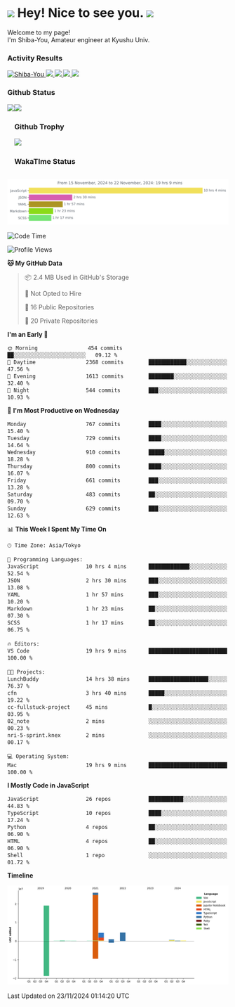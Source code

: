 <h1>
  <img src="https://emojis.slackmojis.com/emojis/images/1531849430/4246/blob-sunglasses.gif?1531849430" width="30"/> 
  Hey! Nice to see you.
  <img src="https://emojis.slackmojis.com/emojis/images/1531849430/4246/blob-sunglasses.gif?1531849430" width="30"/> 
</h1>
<p>
  Welcome to my page! <br />
  I'm Shiba-You, Amateur engineer at Kyushu Univ.
</p>


<h3>
  Activity Results
</h3>
<p align="left"> 
  <!--   GitHub  -->
  <a href="https://github.com/Shiba-You/Shiba-You/">
    <img src="https://komarev.com/ghpvc/?username=Shiba-You" alt="Shiba-You" />
  </a>
  <a href="https://github.com/Shiba-You">
    <img height="20" src="https://img.shields.io/github/followers/Shiba-You?label=follow&logo=github&style=flat" />
  </a>
  
  <!-- Qiita -->
  <a href="http://qiita.com/Shiba-You">
    <img height="20" src="https://qiita-badge.apiapi.app/s/Shiba-You/posts.svg" />
  </a>
  <a href="http://qiita.com/Shiba-You">
    <img height="20" src="https://qiita-badge.apiapi.app/s/Shiba-You/contributions.svg" />
  </a>
  <a href="http://qiita.com/Shiba-You">
    <img height="20" src="https://qiita-badge.apiapi.app/s/Shiba-You/followers.svg" />
  </a>
</p>


<h3>
  Github Status
</h3>
<div>
  <img height="170" align="left" src="https://github-readme-stats.vercel.app/api?username=Shiba-You&theme=tokyonight" />
  <img height="170" src="https://github-readme-stats.vercel.app/api/top-langs/?username=Shiba-You&theme=tokyonight&layout=compact" />
</div>

<h3>
  Github Trophy
</h3>
<div>
  <img width="800" src="https://github-profile-trophy.vercel.app/?username=Shiba-You&theme=tokyonight" />
</div>


<h3>
  WakaTIme Status
</h3>
<img src="https://github.com/Shiba-You/Shiba-You/blob/main/images/stat.svg" alt="Shiba-You WakaTime Activity"/>

<!--START_SECTION:waka-->
![Code Time](http://img.shields.io/badge/Code%20Time-993%20hrs%2043%20mins-blue)

![Profile Views](http://img.shields.io/badge/Profile%20Views-0-blue)

**🐱 My GitHub Data** 

> 📦 2.4 MB Used in GitHub's Storage 
 > 
> 🚫 Not Opted to Hire
 > 
> 📜 16 Public Repositories 
 > 
> 🔑 20 Private Repositories 
 > 
**I'm an Early 🐤** 

```text
🌞 Morning                454 commits         ██░░░░░░░░░░░░░░░░░░░░░░░   09.12 % 
🌆 Daytime                2368 commits        ████████████░░░░░░░░░░░░░   47.56 % 
🌃 Evening                1613 commits        ████████░░░░░░░░░░░░░░░░░   32.40 % 
🌙 Night                  544 commits         ███░░░░░░░░░░░░░░░░░░░░░░   10.93 % 
```
📅 **I'm Most Productive on Wednesday** 

```text
Monday                   767 commits         ████░░░░░░░░░░░░░░░░░░░░░   15.40 % 
Tuesday                  729 commits         ████░░░░░░░░░░░░░░░░░░░░░   14.64 % 
Wednesday                910 commits         █████░░░░░░░░░░░░░░░░░░░░   18.28 % 
Thursday                 800 commits         ████░░░░░░░░░░░░░░░░░░░░░   16.07 % 
Friday                   661 commits         ███░░░░░░░░░░░░░░░░░░░░░░   13.28 % 
Saturday                 483 commits         ██░░░░░░░░░░░░░░░░░░░░░░░   09.70 % 
Sunday                   629 commits         ███░░░░░░░░░░░░░░░░░░░░░░   12.63 % 
```


📊 **This Week I Spent My Time On** 

```text
🕑︎ Time Zone: Asia/Tokyo

💬 Programming Languages: 
JavaScript               10 hrs 4 mins       █████████████░░░░░░░░░░░░   52.54 % 
JSON                     2 hrs 30 mins       ███░░░░░░░░░░░░░░░░░░░░░░   13.08 % 
YAML                     1 hr 57 mins        ███░░░░░░░░░░░░░░░░░░░░░░   10.20 % 
Markdown                 1 hr 23 mins        ██░░░░░░░░░░░░░░░░░░░░░░░   07.30 % 
SCSS                     1 hr 17 mins        ██░░░░░░░░░░░░░░░░░░░░░░░   06.75 % 

🔥 Editors: 
VS Code                  19 hrs 9 mins       █████████████████████████   100.00 % 

🐱‍💻 Projects: 
LunchBuddy               14 hrs 38 mins      ███████████████████░░░░░░   76.37 % 
cfn                      3 hrs 40 mins       █████░░░░░░░░░░░░░░░░░░░░   19.22 % 
cc-fullstuck-project     45 mins             █░░░░░░░░░░░░░░░░░░░░░░░░   03.95 % 
02_note                  2 mins              ░░░░░░░░░░░░░░░░░░░░░░░░░   00.23 % 
nri-5-sprint.knex        2 mins              ░░░░░░░░░░░░░░░░░░░░░░░░░   00.17 % 

💻 Operating System: 
Mac                      19 hrs 9 mins       █████████████████████████   100.00 % 
```

**I Mostly Code in JavaScript** 

```text
JavaScript               26 repos            ███████████░░░░░░░░░░░░░░   44.83 % 
TypeScript               10 repos            ████░░░░░░░░░░░░░░░░░░░░░   17.24 % 
Python                   4 repos             ██░░░░░░░░░░░░░░░░░░░░░░░   06.90 % 
HTML                     4 repos             ██░░░░░░░░░░░░░░░░░░░░░░░   06.90 % 
Shell                    1 repo              ░░░░░░░░░░░░░░░░░░░░░░░░░   01.72 % 
```



**Timeline**

![Lines of Code chart](https://raw.githubusercontent.com/Shiba-You/Shiba-You/main/assets/bar_graph.png)


 Last Updated on 23/11/2024 01:14:20 UTC
<!--END_SECTION:waka-->
